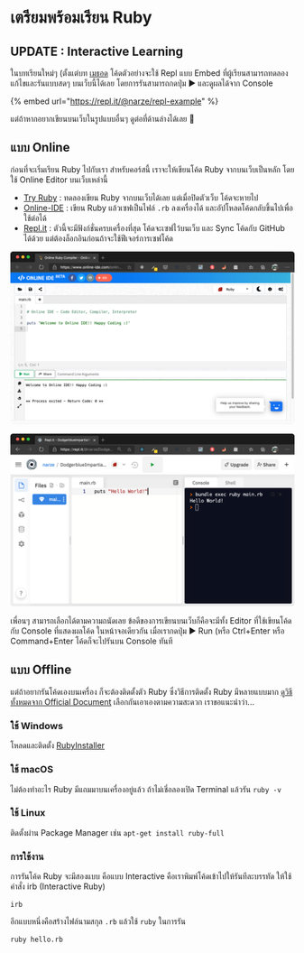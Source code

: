 # เตรียมพร้อมเรียน Ruby

## UPDATE : Interactive Learning

ในบทเรียนใหม่ๆ \(ตั้งแต่บท [เมธอด](methods.md) โค้ดตัวอย่างจะใช้ Repl แบบ Embed ที่ผู้เรียนสามารถทดลองแก้ไขและรันแบบสดๆ บนเว็บนี้ได้เลย โดยการรันสามารถกดปุ่ม ▶️ และดูผลได้จาก Console

{% embed url="https://repl.it/@narze/repl-example" %}

แต่ถ้าหากอยากเขียนบนเว็บในรูปแบบอื่นๆ ดูต่อที่ด้านล่างได้เลย 👀

## แบบ Online

ก่อนที่จะเริ่มเรียน Ruby ไปกับเรา สำหรับคอร์สนี้ เราจะให้เขียนโค้ด Ruby จากบนเว็บเป็นหลัก โดยใช้ Online Editor บนเว็บเหล่านี้

* [Try Ruby](https://try.ruby-lang.org/) : ทดลองเขียน Ruby จากบนเว็บได้เลย แต่เมื่อปิดตัวเว็บ โค้ดจะหายไป
* [Online-IDE](https://www.online-ide.com/online_ruby_compiler) : เขียน Ruby แล้วเซฟเป็นไฟล์ `.rb` ลงเครื่องได้ และอัปโหลดโค้ดกลับขึ้นไปเพื่อใช้ต่อได้
* [Repl.it](https://repl.it/languages/ruby) : ตัวนี้จะมีฟังก์ชั่นครบเครื่องที่สุด โค้ดจะเซฟไว้บนเว็บ และ Sync โค้ดกับ GitHub ได้ด้วย แต่ต้องล็อกอินก่อนถ้าจะใช้ฟีเจอร์การเซฟโค้ด

![online-ide](../../.gitbook/assets/image%20%2824%29.png)

![repl.it](../../.gitbook/assets/image%20%2825%29.png)

เพื่อนๆ สามารถเลือกได้ตามความถนัดเลย ข้อดีของการเขียนบนเว็บก็คือจะมีทั้ง Editor ที่ใช้เขียนโค้ด กับ Console ที่แสดงผลโค้ด ในหน้าจอเดียวกัน เมื่อเรากดปุ่ม ▶️ Run \(หรือ Ctrl+Enter หรือ Command+Enter โค้ดก็จะไปรันบน Console ทันที

## แบบ Offline

แต่ถ้าอยากรันโค้ดเองบนเครื่อง ก็จะต้องติดตั้งตัว Ruby ซึ่งวิธีการติดตั้ง Ruby มีหลายแบบมาก [ดูวิธีทั้งหมดจาก Official Document](https://www.ruby-lang.org/en/documentation/installation/) เลือกกันเอาเองตามความสะดวก เราขอแนะนำว่า...

### ใช้ Windows

โหลดและติดตั้ง [RubyInstaller](https://rubyinstaller.org/) 

### ใช้ macOS

ไม่ต้องทำอะไร Ruby มีแถมมาบนเครื่องอยู่แล้ว ถ้าไม่เชี่อลองเปิด Terminal แล้วรัน `ruby -v`

### ใช้ Linux

ติดตั้งผ่าน Package Manager เช่น `apt-get install ruby-full`

### การใช้งาน

การรันโค้ด Ruby จะมีสองแบบ คือแบบ Interactive คือเราพิมพ์โค้ดเข้าไปให้รันทีละบรรทัด ให้ใช้คำสั่ง irb \(Interactive Ruby\)

```text
irb
```

อีกแบบหนึ่งคือสร้างไฟล์นามสกุล `.rb` แล้วใช้ `ruby` ในการรัน

```text
ruby hello.rb
```



